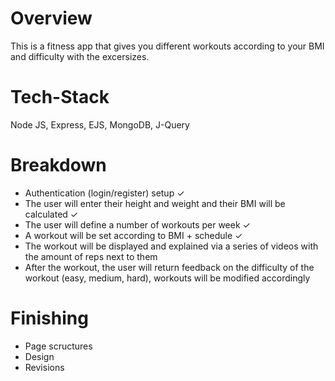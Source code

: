 # Overview
This is a fitness app that gives you different workouts according to your BMI and difficulty with the excersizes.

# Tech-Stack
Node JS, Express, EJS, MongoDB, J-Query

# Breakdown
 - Authentication (login/register) setup ✓
 - The user will enter their height and weight and their BMI will be calculated ✓
 - The user will define a number of workouts per week ✓
 - A workout will be set according to BMI + schedule ✓
 - The workout will be displayed and explained via a series of videos with the amount of reps next to them
 - After the workout, the user will return feedback on the difficulty of the workout (easy, medium, hard), workouts will be modified   accordingly

# Finishing
 - Page scructures
 - Design
 - Revisions